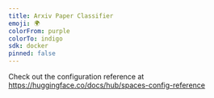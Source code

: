 ```yaml
---
title: Arxiv Paper Classifier
emoji: 🌍
colorFrom: purple
colorTo: indigo
sdk: docker
pinned: false
---
```


Check out the configuration reference at https://huggingface.co/docs/hub/spaces-config-reference
